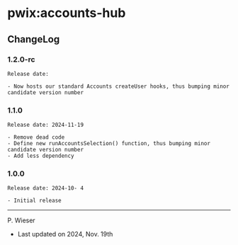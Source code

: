 # pwix:accounts-hub

## ChangeLog

### 1.2.0-rc

    Release date: 

    - Now hosts our standard Accounts createUser hooks, thus bumping minor candidate version number

### 1.1.0

    Release date: 2024-11-19

    - Remove dead code
    - Define new runAccountsSelection() function, thus bumping minor candidate version number
    - Add less dependency

### 1.0.0

    Release date: 2024-10- 4

    - Initial release

---
P. Wieser
- Last updated on 2024, Nov. 19th
